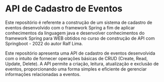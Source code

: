 # API de Cadastro de Eventos

Este repositório é referente a construção de um sistema de cadastro de eventos desenvolvido com o framework Spring a fim de aplicar conhecimentos
da linguagem java e desenvolver conhecimentos do framework Spring para WEB obtidos no curso de construção de API com Springboot - 2022 do autor Ralf Lima.

Este repositório apresenta uma API de cadastro de eventos desenvolvida com o intuito de fornecer operações básicas de CRUD (Create, Read, Update, Delete). A API permite a criação, leitura, atualização e exclusão de eventos, proporcionando uma forma simples e eficiente de gerenciar informações relacionadas a eventos. 
